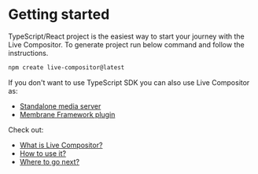 # Getting started

TypeScript/React project is the easiest way to start your journey with the Live Compositor.
To generate project run below command and follow the instructions.

```bash
npm create live-compositor@latest
```

If you don't want to use TypeScript SDK you can also use Live Compositor as:
- [Standalone media server](./intro/how-to-use.md#standalone)
- [Membrane Framework plugin](./intro/how-to-use.md#membrane-framework-plugin)

Check out:
- [What is Live Compositor?](./intro/what-is-compositor.md)
- [How to use it?](./intro/how-to-use.md)
- [Where to go next?](./intro/where-next.md)
